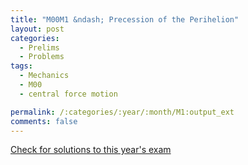 ```yaml
---
title: "M00M1 &ndash; Precession of the Perihelion"
layout: post
categories:
  - Prelims
  - Problems
tags:
  - Mechanics
  - M00
  - central force motion

permalink: /:categories/:year/:month/M1:output_ext
comments: false
---
```

<object data="2000M1M.pdf" type="application/pdf" width="100%" height="500"></object>
<div class="message"><a href='https://princetonprelim.com/prelim/5/'>Check for solutions to this year's exam</a></div>